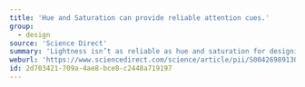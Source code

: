 ```yaml
---
title: 'Hue and Saturation can provide reliable attention cues.'
group:
  - design
source: 'Science Direct'
summary: 'Lightness isn’t as reliable as hue and saturation for designing attention-directing elements.'
weburl: 'https://www.sciencedirect.com/science/article/pii/S0042698913003052'
id: 2d703421-709a-4ae8-bce8-c2448a719197
---
```


